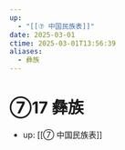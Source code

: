 ```yaml
---
up:
  - "[[⑦ 中国民族表]]"
date: 2025-03-01
ctime: 2025-03-01T13:56:39
aliases:
  - 彝族
---
```


# ⑦17 彝族

- up: [[⑦ 中国民族表]]
